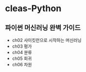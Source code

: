 # cleas-Python

## 파이썬 머신러닝 완벽 가이드
- ch02 사이킷런으로 시작하는 머신러닝
- ch03 평가
- ch04 분류
- ch05 회귀
- ch06 차원 
